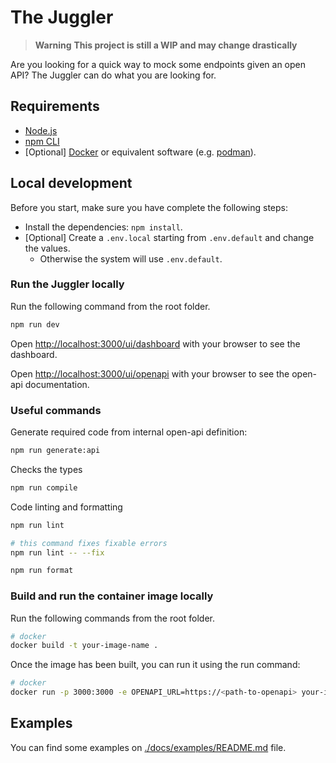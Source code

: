 # The Juggler

> **Warning**
> **This project is still a WIP and may change drastically**

Are you looking for a quick way to mock some endpoints given an open API? The Juggler can do what you are looking for.

## Requirements

- [Node.js](https://nodejs.org/docs/latest-v18.x/api/index.html)
- [npm CLI](https://docs.npmjs.com/cli/v9)
- [Optional] [Docker](https://www.docker.com/get-started) or equivalent software (e.g. [podman](https://podman.io/)).

## Local development

Before you start, make sure you have complete the following steps:
- Install the dependencies: `npm install`.
- [Optional] Create a `.env.local` starting from `.env.default` and change the values.
  - Otherwise the system will use `.env.default`.

### Run the Juggler locally

Run the following command from the root folder.

``` bash
npm run dev
```

Open [http://localhost:3000/ui/dashboard](http://localhost:3000/ui/dashboard) with your browser to see the dashboard.

Open [http://localhost:3000/ui/openapi](http://localhost:3000/ui/openapi) with your browser to see the open-api documentation.

### Useful commands

Generate required code from internal open-api definition:

``` sh
npm run generate:api
```

Checks the types

``` sh
npm run compile
```

Code linting and formatting

``` sh
npm run lint

# this command fixes fixable errors
npm run lint -- --fix

npm run format
```

### Build and run the container image locally

Run the following commands from the root folder.

``` sh
# docker
docker build -t your-image-name .
```

Once the image has been built, you can run it using the run command:

``` sh
# docker
docker run -p 3000:3000 -e OPENAPI_URL=https://<path-to-openapi> your-image-name
```

## Examples
You can find some examples on [./docs/examples/README.md](./docs/examples/README.md) file.
